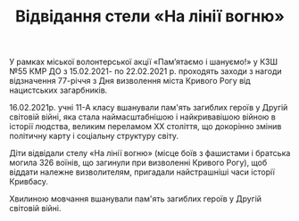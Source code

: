 ﻿---
title: Відвідання стели «На лінії вогню»
---

У рамках міської волонтерської акції «Пам’ятаємо і шануємо!» у КЗШ №55 КМР ДО з 15.02.2021- по 22.02.2021 р. проходять заходи з нагоди відзначення 77-річчя з Дня визволення міста  Кривого Рогу від нацистських загарбників.

16.02.2021р. учні 11-А класу вшанували пам'ять загиблих героїв у Другій світовій війні, яка стала наймасштабнішою і найкривавішою війною в історії людства, великим переламом ХХ століття, що докорінно змінив політичну карту і соціальну структуру світу. 

Діти відвідали стелу «На лінії вогню» (місце боїв з фашистами і братська могила 326 воїнів, що загинули при визволенні Кривого Рогу), щоб віддати належне визволителям, пригадали найстрашніші часи історії Кривбасу.

Хвилиною мовчання вшанували пам'ять загиблих героїв у Другій світовій війні.

<youtube id="GPsEAN1d0ws"></youtube>